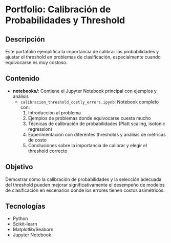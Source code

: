 # Portfolio: Calibración de Probabilidades y Threshold

## Descripción

Este portafolio ejemplifica la importancia de calibrar las probabilidades y ajustar el threshold en problemas de clasificación, especialmente cuando equivocarse es muy costoso.

## Contenido

- **notebooks/**: Contiene el Jupyter Notebook principal con ejemplos y análisis
  - `calibracion_threshold_costly_errors.ipynb`: Notebook completo con:
    1. Introducción al problema
    2. Ejemplos de problemas donde equivocarse cuesta mucho
    3. Técnicas de calibración de probabilidades (Platt scaling, isotonic regression)
    4. Experimentación con diferentes thresholds y análisis de métricas de costo
    5. Conclusiones sobre la importancia de calibrar y elegir el threshold correcto

## Objetivo

Demostrar cómo la calibración de probabilidades y la selección adecuada del threshold pueden mejorar significativamente el desempeño de modelos de clasificación en escenarios donde los errores tienen costos asimétricos.

## Tecnologías

- Python
- Scikit-learn
- Matplotlib/Seaborn
- Jupyter Notebook
